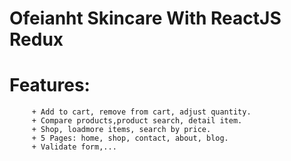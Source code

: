 # Ofeianht Skincare With ReactJS Redux

# Features: 
         + Add to cart, remove from cart, adjust quantity.
         + Compare products,product search, detail item.
         + Shop, loadmore items, search by price.
         + 5 Pages: home, shop, contact, about, blog.
         + Validate form,...
        


